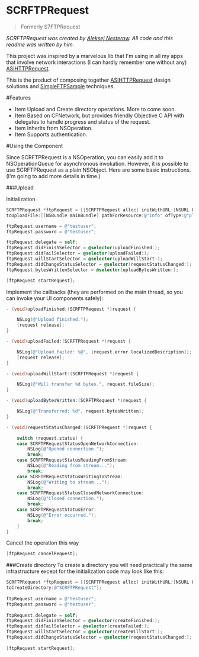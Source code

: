 SCRFTPRequest
=============

>Formerly S7FTPRequest

*SCRFTPRequest was created by [Aleksej Nesterow](https://github.com/nesterow). All code and this readme was written by him.*

This project was inspired by a marvelous lib that I'm using in all my apps that involve network interactions (I can hardly remember one without any) [ASIHTTPRequest](https://github.com/pokeb/asi-http-request).

This is the product of composing together [ASIHTTPRequest](https://github.com/pokeb/asi-http-request) design solutions and [SimpleFTPSample](http://developer.apple.com/library/ios/#samplecode/SimpleFTPSample/Introduction/Intro.html) techniques.

#Features
* Item Upload and Create directory operations. More to come soon. 
* Item Based on CFNetwork, but provides friendly Objective C API with delegates to handle progress and status of the request. 
* Item Inherits from NSOperation. 
* Item Supports authentication. 

#Using the Component

Since SCRFTPRequest is a NSOperation, you can easily add it to NSOperationQueue for asynchronous invokation. However, it is possible to use SCRFTPRequest as a plain NSObject. Here are some basic instructions. (I'm going to add more details in time.)

###Upload

Initialization

```objective-c
SCRFTPRequest *ftpRequest = [[SCRFTPRequest alloc] initWithURL:[NSURL URLWithString:@"ftp://192.168.1.101/"] 
toUploadFile:[[NSBundle mainBundle] pathForResource:@"Info" ofType:@"plist"]];

ftpRequest.username = @"testuser"; 
ftpRequest.password = @"testuser"; 

ftpRequest.delegate = self; 
ftpRequest.didFinishSelector = @selector(uploadFinished:); 
ftpRequest.didFailSelector = @selector(uploadFailed:); 
ftpRequest.willStartSelector = @selector(uploadWillStart:); 
ftpRequest.didChangeStatusSelector = @selector(requestStatusChanged:); 
ftpRequest.bytesWrittenSelector = @selector(uploadBytesWritten:); 

[ftpRequest startRequest];
```

Implement the callbacks (they are performed on the main thread, so you can invoke your UI components safely):

```objective-c
- (void)uploadFinished:(SCRFTPRequest *)request { 

	NSLog(@"Upload finished."); 
	[request release]; 
}

- (void)uploadFailed:(SCRFTPRequest *)request {

	NSLog(@"Upload failed: %@", [request.error localizedDescription]); 
	[request release]; 
}

- (void)uploadWillStart:(SCRFTPRequest *)request { 

	NSLog(@"Will transfer %d bytes.", request.fileSize); 
}

- (void)uploadBytesWritten:(SCRFTPRequest *)request { 

	NSLog(@"Transferred: %d", request.bytesWritten); 
}

- (void)requestStatusChanged:(SCRFTPRequest *)request {

	switch (request.status) { 
	case SCRFTPRequestStatusOpenNetworkConnection: 
		NSLog(@"Opened connection."); 
		break; 
	case SCRFTPRequestStatusReadingFromStream: 
		NSLog(@"Reading from stream..."); 
		break; 
	case SCRFTPRequestStatusWritingToStream: 
		NSLog(@"Writing to stream..."); 
		break; 
	case SCRFTPRequestStatusClosedNetworkConnection: 
		NSLog(@"Closed connection."); 
		break; 
	case SCRFTPRequestStatusError: 
		NSLog(@"Error occurred."); 
		break; 
	} 
}
```
Cancel the operation this way

```objective-c
[ftpRequest cancelRequest];
```

###Create directory
To create a directory you will need practically the same infrastructure except for the initialization code may look like this:

```objective-c
SCRFTPRequest *ftpRequest = [[SCRFTPRequest alloc] initWithURL:[NSURL URLWithString:@"ftp://192.168.1.101/"] 
toCreateDirectory:@"SCRFTPRequest"];
  
ftpRequest.username = @"testuser";
ftpRequest.password = @"testuser";
	
ftpRequest.delegate = self;
ftpRequest.didFinishSelector = @selector(createFinished:);
ftpRequest.didFailSelector = @selector(createFailed:);
ftpRequest.willStartSelector = @selector(createWillStart:);
ftpRequest.didChangeStatusSelector = @selector(requestStatusChanged:);
	
[ftpRequest startRequest];
```